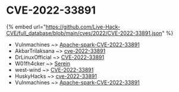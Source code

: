 # CVE-2022-33891
{% embed url="https://github.com/Live-Hack-CVE/full_database/blob/main/cves/2022/CVE-2022-33891.json" %}

* Vulnmachines ~> [Apache-spark-CVE-2022-33891](https://www.alice-snow.ru/2022/database/cve-2022-33891/apache-spark-cve-2022-33891-vulnmachines)
* AkbarTrilaksana ~> [cve-2022-33891](https://www.alice-snow.ru/2022/database/cve-2022-33891/cve-2022-33891-akbartrilaksana)
* DrLinuxOfficial ~> [CVE-2022-33891](https://www.alice-snow.ru/2022/database/cve-2022-33891/cve-2022-33891-drlinuxofficial)
* W01fh4cker ~> [Serein](https://www.alice-snow.ru/2022/database/cve-2022-33891/serein-w01fh4cker)
* west-wind ~> [CVE-2022-33891](https://www.alice-snow.ru/2022/database/cve-2022-33891/cve-2022-33891-west-wind)
* HuskyHacks ~> [cve-2022-33891](https://www.alice-snow.ru/2022/database/cve-2022-33891/cve-2022-33891-huskyhacks)
* Vulnmachines ~> [Apache-spark-CVE-2022-33891](https://www.alice-snow.ru/2022/database/cve-2022-33891/apache-spark-cve-2022-33891-vulnmachines)